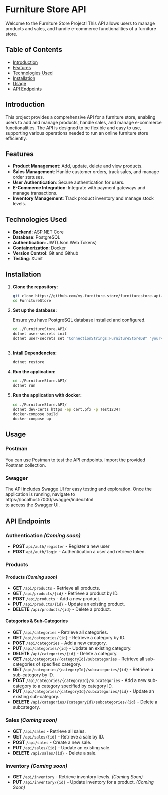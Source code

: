 # Furniture Store API
Welcome to the Furniture Store Project! This API allows users to manage products and sales, and handle e-commerce functionalities of a furniture store.

## Table of Contents
- [Introduction](#introduction)
- [Features](#features)
- [Technologies Used](#technologies-used)
- [Installation](#installation)
- [Usage](#usage)
- [API Endpoints](#api-endpoints)

## Introduction

This project provides a comprehensive API for a furniture store, enabling users to add and manage products, handle sales, and manage e-commerce functionalities. The API is designed to be flexible and easy to use,
supporting various operations needed to run an online furniture store efficiently.

## Features

- **Product Management**: Add, update, delete and view products.
- **Sales Management**: Hanlde customer orders, track sales, and manage order statuses.
- **User Authentication**: Secure authentication for users.
- **E-Commerce Integration**: Integrate with payment gateways and manage transactions.
- **Inventory Management**: Track product inventory and manage stock levels.

## Technologies Used

- **Backend**: ASP.NET Core
- **Database**: PostgreSQL
- **Authentication**: JWT(Json Web Tokens)
- **Containerization**: Docker
- **Version Control**: Git and Github
- **Testing**: XUnit

## Installation
1. **Clone the repository:**
   ```bash
   git clone https://github.com/my-furniture-store/furniturestore.api.git
   cd FurnitureStore

2. **Set up the database:**
   
   Ensure you have PostgreSQL database installed and configured.
   
   ```bash
   cd ./FurnitureStore.API/
   dotnet user-secrets init
   dotnet user-secrets set "ConnectionStrings:FurnitureStoreDB" "your-connection-string"
  
3. **Intall Dependencies:**
   ```bash
   dotnet restore
   
4. **Run the application:**
   ```bash
   cd ./FurnitureStore.API/
   dotnet run 

5. **Run the application with docker:**
    ```bash
    cd ./FurnitureStore.API/
    dotnet dev-certs https -ep cert.pfx -p Test1234!
    docker-compose build
    docker-compose up

## Usage
### Postman
You can use Postman to test the API endpoints. Import the provided Postman collection.

### Swagger
The API includes Swagge UI for easy testing and exploration. Once the application is running, navigate to https://localhost:7000/swagger/index.html   
to access the Swagger UI.

## API Endpoints
### Authentication *(Coming soon)*
- **POST** `api/auth/register` - Register a new user
- **POST** `api/auth/login` - Authentication a user and retrieve token.

### Products
#### Products *(Coming soon)*
- **GET** `/api/products` - Retrieve all products. 
- **GET** `/api/products/{id}` - Retrieve a product by ID. 
- **POST** `/api/products` - Add a new product. 
- **PUT** `/api/products/{id}` - Update an existing product.
- **DELETE** `/api/products/{id}` - Delete a product.
#### Categories & Sub-Categories
- **GET** `/api/categories` - Retrieve all categories. 
- **GET** `/api/categories/{id}` - Retrieve a category by ID. 
- **POST** `/api/categories` - Add a new category. 
- **PUT** `/api/categories/{id}` - Update an existing category.
- **DELETE** `/api/categories/{id}` - Delete a category.
- **GET** `/api/categories/{categoryId}/subcategories` - Retrieve all sub-categories of specified category. 
- **GET** `/api/categories/{categoryId}/subcategories/{id}` - Retrieve a sub-category by ID. 
- **POST** `/api/categories/{categoryId}/subcategories` - Add a new sub-category to a category specified by category ID. 
- **PUT** `/api/categories/{categoryId}/subcategories/{id}` - Update an existing sub-category.
- **DELETE** `/api/categories/{categoryId}/subcategories/{id}` - Delete a subcategory.

### Sales *(Coming soon)*
- **GET** `/api/sales` - Retrieve all sales.
- **GET** `/api/sales/{id}` - Retrieve a sale by ID.
- **POST** `/api/sales` - Create a new sale.
- **PUT** `/api/sales/{id}` - Update an existing sale.
- **DELETE** `/api/sales/{id}` - Delete a sale.
  
### Inventory *(Coming soon)*
- **GET** `/api/inventory` - Retrieve inventory levels. *(Coming Soon)*
- **PUT** `/api/inventory/{id}` - Update inventory for a product. *(Coming Soon)*
